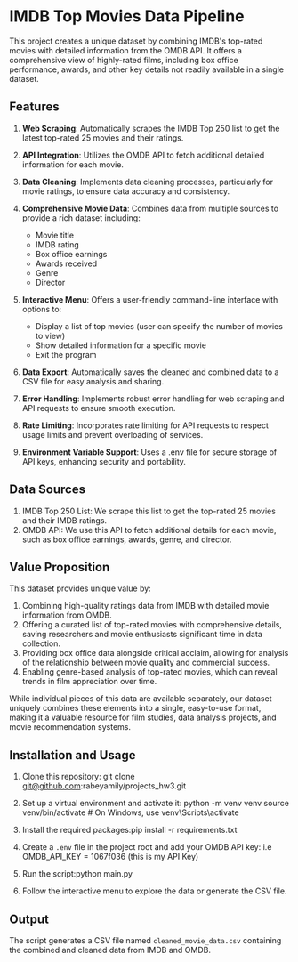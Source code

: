 # IMDB Top Movies Data Pipeline

This project creates a unique dataset by combining IMDB's top-rated movies with detailed information from the OMDB API. It offers a comprehensive view of highly-rated films, including box office performance, awards, and other key details not readily available in a single dataset.

## Features

1. **Web Scraping**: Automatically scrapes the IMDB Top 250 list to get the latest top-rated 25 movies and their ratings.

2. **API Integration**: Utilizes the OMDB API to fetch additional detailed information for each movie.

3. **Data Cleaning**: Implements data cleaning processes, particularly for movie ratings, to ensure data accuracy and consistency.

4. **Comprehensive Movie Data**: Combines data from multiple sources to provide a rich dataset including:
   - Movie title
   - IMDB rating
   - Box office earnings
   - Awards received
   - Genre
   - Director

5. **Interactive Menu**: Offers a user-friendly command-line interface with options to:
   - Display a list of top movies (user can specify the number of movies to view)
   - Show detailed information for a specific movie
   - Exit the program

6. **Data Export**: Automatically saves the cleaned and combined data to a CSV file for easy analysis and sharing.

7. **Error Handling**: Implements robust error handling for web scraping and API requests to ensure smooth execution.

8. **Rate Limiting**: Incorporates rate limiting for API requests to respect usage limits and prevent overloading of services.

9. **Environment Variable Support**: Uses a .env file for secure storage of API keys, enhancing security and portability.

## Data Sources

1. IMDB Top 250 List: We scrape this list to get the top-rated 25 movies and their IMDB ratings.
2. OMDB API: We use this API to fetch additional details for each movie, such as box office earnings, awards, genre, and director.

## Value Proposition

This dataset provides unique value by:

1. Combining high-quality ratings data from IMDB with detailed movie information from OMDB.
2. Offering a curated list of top-rated movies with comprehensive details, saving researchers and movie enthusiasts significant time in data collection.
3. Providing box office data alongside critical acclaim, allowing for analysis of the relationship between movie quality and commercial success.
4. Enabling genre-based analysis of top-rated movies, which can reveal trends in film appreciation over time.

While individual pieces of this data are available separately, our dataset uniquely combines these elements into a single, easy-to-use format, making it a valuable resource for film studies, data analysis projects, and movie recommendation systems.

## Installation and Usage

1. Clone this repository: git clone git@github.com:rabeyamily/projects_hw3.git

2. Set up a virtual environment and activate it: python -m venv venv
source venv/bin/activate # On Windows, use venv\Scripts\activate 

3. Install the required packages:pip install -r requirements.txt

4. Create a `.env` file in the project root and add your OMDB API key: i.e OMDB_API_KEY = 1067f036 (this is my API Key)

5. Run the script:python main.py

6. Follow the interactive menu to explore the data or generate the CSV file.

## Output

The script generates a CSV file named `cleaned_movie_data.csv` containing the combined and cleaned data from IMDB and OMDB.


